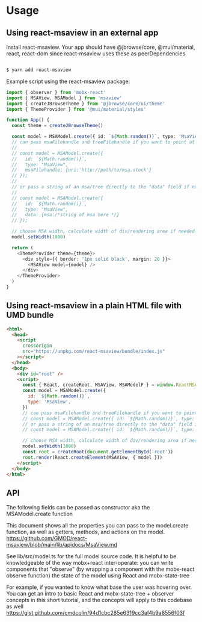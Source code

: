# Usage

## Using react-msaview in an external app

Install react-msaview. Your app should have @jbrowse/core, @mui/material, react,
react-dom since react-msaview uses these as peerDependencies

```sh

$ yarn add react-msaview

```

Example script using the react-msaview package:

```typescript
import { observer } from 'mobx-react'
import { MSAView, MSAModel } from 'msaview'
import { createJBrowseTheme } from '@jbrowse/core/ui/theme'
import { ThemeProvider } from '@mui/material/styles'

function App() {
  const theme = createJBrowseTheme()

  const model = MSAModel.create({ id: `${Math.random()}`, type: 'MsaView' })
  // can pass msaFilehandle and treeFilehandle if you want to point at a URL of a MSA/tree
  //
  // const model = MSAModel.create({
  //   id: `${Math.random()}`,
  //   type: "MsaView",
  //   msaFilehandle: {uri:'http://path/to/msa.stock'}
  // });
  //
  // or pass a string of an msa/tree directly to the "data" field if not pointing to a URL
  //
  // const model = MSAModel.create({
  //   id: `${Math.random()}`,
  //   type: "MsaView",
  //   data: {msa:/*string of msa here */}
  // });

  // choose MSA width, calculate width of div/rendering area if needed beforehand
  model.setWidth(1800)

  return (
    <ThemeProvider theme={theme}>
      <div style={{ border: '1px solid black', margin: 20 }}>
        <MSAView model={model} />
      </div>
    </ThemeProvider>
  )
}
```

## Using react-msaview in a plain HTML file with UMD bundle

```html
<html>
  <head>
    <script
      crossorigin
      src="https://unpkg.com/react-msaview/bundle/index.js"
    ></script>
  </head>
  <body>
    <div id="root" />
    <script>
      const { React, createRoot, MSAView, MSAModelF } = window.ReactMSAView
      const model = MSAModel.create({
        id: `${Math.random()}`,
        type: 'MsaView',
      })
      // can pass msaFilehandle and treeFilehandle if you want to point at a URL of a MSA/tree
      // const model = MSAModel.create({ id: `${Math.random()}`, type: "MsaView", msaFilehandle: {uri:'http://path/to/msa.stock'} });
      // or pass a string of an msa/tree directly to the "data" field if not pointing to a URL
      // const model = MSAModel.create({ id: `${Math.random()}`, type: "MsaView", data: {msa:/*string of msa here */} });

      // choose MSA width, calculate width of div/rendering area if needed beforehand
      model.setWidth(1800)
      const root = createRoot(document.getElementById('root'))
      root.render(React.createElement(MSAView, { model }))
    </script>
  </body>
</html>
```

## API

The following fields can be passed as constructor aka the MSAModel.create
function

This document shows all the properties you can pass to the model.create
function, as well as getters, methods, and actions on the model.
https://github.com/GMOD/react-msaview/blob/main/lib/apidocs/MsaView.md

See lib/src/model.ts for the full model source code. It is helpful to be
knowledgeable of the way mobx+react inter-operate: you can write components that
"observe" (by wrapping a component with the mobx-react observe function) the
state of the model using React and mobx-state-tree

For example, if you wanted to know what base the user was hovering over. You can
get an intro to basic React and mobx-state-tree + observer concepts in this
short tutorial, and the concepts will apply to this codebase as well
https://gist.github.com/cmdcolin/94d1cbc285e6319cc3af4b9a8556f03f
